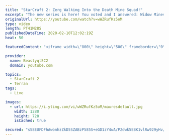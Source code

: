 ```yaml
---
title: "StarCraft 2: Zerg Walking Into the Death Mine Squad!"
excerpt: "The new series is here! You voted and I answered: Widow Mines & Ravens to Grandmaster has arrived!  #WidowMineRaven #Beastyqt #StarCraft2 #SC2  Feel free to let me know if you have any suggestions for future videos. I hope you guys enjoy this one!  Check out my stream on Twitch if you enjoy my YouTube"
originalUrl: https://youtube.com/watch?v=wWZRufKz5oM
type: video
length: PT41M28S
publishedDateTime: 2020-02-10T12:02:19Z
heat: 50

featuredContent: "<iframe width=\"800\" height=\"500\" frameborder=\"0\" src=\"https://www.youtube.com/embed/wWZRufKz5oM\" allow=\"accelerometer; autoplay; encrypted-media; gyroscope; picture-in-picture\" allowfullscreen></iframe>"

provider:
  name: BeastyqtSC2
  domain: youtube.com

topics:
  - StarCraft 2
  - Terran
tags:
  - Live

images:
  - url: https://i.ytimg.com/vi/wWZRufKz5oM/maxresdefault.jpg
    width: 1280
    height: 720
    isCached: true

secured: "sS8EUFDFhAwonhzZkD5SZABzP585S+eGD1zY4wA/PZdwk5EBK1vlRw929yHv/mI4+quslJzu48a19P2YljHfw7iX5fHYTgECsgY7I1i0zSZ0zsixBk9Xrk/tdGHLK0YtQ+oO8i5M3XzFdmX5dH9PcVEHxSrFALoV6oWdk4Cq1kfHFf1asTyoMR6064jZncrB2C6VtxhDwWzwuZKiGS1sjGGq0rt3HA4PIk6aPji3msj5X5IqndZiUJag79Ko07d29Q7WvC9vkLSRZVD8Veo+dQZBl/3guZEokPyoSE8Hat+3XYkKCQOcd41V0BnOdMqwGl4X7vSBLNDplXjzkxDnyeYfbvdTAU8K4SJq8cf+b5oXOD2dR1uZW2bJ1V0xD+7Ca1mU2m1EZFDlP1ZpklvkkfNZiU2SRHXt1+Y15mpuSvU=;dofZZj/ijkyBRPNIpMR2aw=="
---
```


